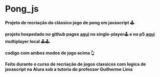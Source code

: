 # Pong_js
**Projeto de recriação do clássico jogo de pong em javascript 🕹️**

**projeto hospedado no github pages [aqui](https://cayozada.github.io/Pong_js/index.html) no single-player🕹️ e no p5 [aqui](https://editor.p5js.org/Cayozada/full/zeWyzImWh) multiplayer local 🕹️🕹️.**

**codigo com ambos modos de jogo acima 👆**

**Feito durante o curso de recriação de jogos classicos com logica de javascript na Alura sob a tutoria do professor Guilherme Lima**
